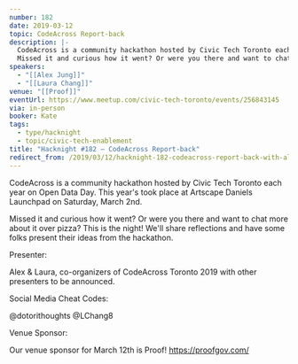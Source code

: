 ```yaml
---
number: 182
date: 2019-03-12
topic: CodeAcross Report-back
description: |-
  CodeAcross is a community hackathon hosted by Civic Tech Toronto each year on Open Data Day. This year's took place at Artscape Daniels Launchpad on Saturday, March 2nd.
  Missed it and curious how it went? Or were you there and want to chat more about it over pizza? This is the night! We'll share reflections and have some folks present their ideas from the hackathon.
speakers:
  - "[[Alex Jung]]"
  - "[[Laura Chang]]"
venue: "[[Proof]]"
eventUrl: https://www.meetup.com/civic-tech-toronto/events/256843145
via: in-person
booker: Kate
tags:
  - type/hacknight
  - topic/civic-tech-enablement
title: "Hacknight #182 – CodeAcross Report-back"
redirect_from: /2019/03/12/hacknight-182-codeacross-report-back-with-alex-jung-laura-chang/
---
```


CodeAcross is a community hackathon hosted by Civic Tech Toronto each year on Open Data Day. This year's took place at Artscape Daniels Launchpad on Saturday, March 2nd.

Missed it and curious how it went? Or were you there and want to chat more about it over pizza? This is the night! We'll share reflections and have some folks present their ideas from the hackathon.

Presenter:

Alex & Laura, co-organizers of CodeAcross Toronto 2019 with other presenters to be announced.

Social Media Cheat Codes:

@dotorithoughts @LChang8 


Venue Sponsor:

Our venue sponsor for March 12th is Proof! https://proofgov.com/